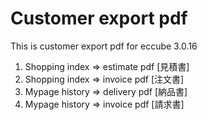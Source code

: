 # Customer export pdf
This is customer export pdf for eccube 3.0.16
1. Shopping index => estimate pdf [見積書]
2. Shopping index => invoice pdf [注文書]
3. Mypage history => delivery pdf [納品書]
4. Mypage history => invoice pdf [請求書]

